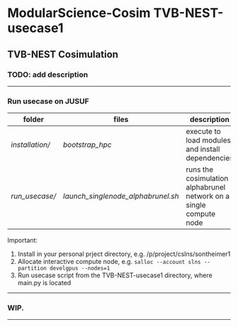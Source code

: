 # ModularScience-Cosim TVB-NEST-usecase1

## **TVB-NEST Cosimulation**
### TODO: add description
-- --

### Run usecase on JUSUF

| folder | files | description |
| ------ | ------ | ------ |
| *installation/* | *bootstrap_hpc* | execute to load modules and install dependencies |
| *run_usecase/* | *launch_singlenode_alphabrunel.sh* | runs the cosimulation alphabrunel network on a single compute node |

Important:
 1) Install in your personal prject directory, e.g. /p/project/cslns/sontheimer1
 2) Allocate interactive compute node, e.g. `salloc --account slns --partition develgpus --nodes=1`
 3) Run usecase script from the TVB-NEST-usecase1 directory, where main.py is located
 
 -- --
 
### WIP.

-- --
